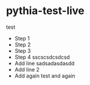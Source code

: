 # pythia-test-live
test
- Step 1
- Step 2
- Step 3
- Step 4 sscscsdcsdcsd
- Add line sadsadasdasdd
- Add line 2
- Add again
test and again
